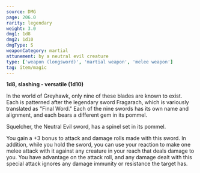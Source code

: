```yaml
---
source: DMG
page: 206.0
rarity: legendary
weight: 3.0
dmg1: 1d8
dmg2: 1d10
dmgType: S
weaponCategory: martial
attunement: by a neutral evil creature
type: ['weapon (longsword)', 'martial weapon', 'melee weapon']
tag: item/magic
---
```


**1d8, slashing - versatile (1d10)**

In the world of Greyhawk, only nine of these blades are known to exist. Each is patterned after the legendary sword Fragarach, which is variously translated as "Final Word." Each of the nine swords has its own name and alignment, and each bears a different gem in its pommel.

Squelcher, the Neutral Evil sword, has a spinel set in its pommel.

You gain a +3 bonus to attack and damage rolls made with this sword. In addition, while you hold the sword, you can use your reaction to make one melee attack with it against any creature in your reach that deals damage to you. You have advantage on the attack roll, and any damage dealt with this special attack ignores any damage immunity or resistance the target has.


